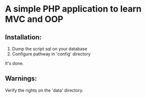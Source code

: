 A simple PHP application to learn MVC and OOP
=============================================

Installation:
-------------

1) Dump the script sql on your database
2) Configure pathway in 'config' directory

It's done.


Warnings:
---------
Verify the rights on the 'data' directory.

